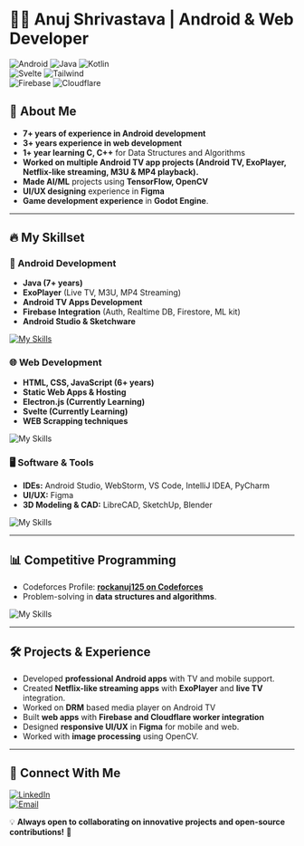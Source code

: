 # 👨‍💻 Anuj Shrivastava | Android & Web Developer

![Android](https://img.shields.io/badge/Android-Developer-4faf53?style=for-the-badge&logo=android) ![Java](https://img.shields.io/badge/Java-Android-5f85a5?style=for-the-badge&logo=CoffeeScript) ![Kotlin](https://img.shields.io/badge/Kotlin-Android-db1fc4?style=for-the-badge&logo=kotlin)  
![Svelte](https://img.shields.io/badge/Svelte-Kit-f73c00?style=for-the-badge&logo=svelte) ![Tailwind](https://img.shields.io/badge/Tailwind-Css-06B6D4?style=for-the-badge&logo=tailwindcss)  
![Firebase](https://img.shields.io/badge/Firebase-DataBase--Auth-ffc300?style=for-the-badge&logo=firebase) ![Cloudflare](https://img.shields.io/badge/Cloudflare-Worker-f4801f?style=for-the-badge&logo=cloudflare)  

## 🚀 About Me
- **7+ years of experience in Android development**
- **3+ years experience in web development**
- **1+ year learning C, C++** for Data Structures and Algorithms
- **Worked on multiple Android TV app projects
(Android TV, ExoPlayer, Netflix-like streaming, M3U & MP4 playback).**
- **Made AI/ML** projects using **TensorFlow, OpenCV**
- **UI/UX designing** experience in **Figma**
- **Game development experience** in **Godot Engine**.
---

## 🔥 My Skillset
### **📱 Android Development**
- **Java (7+ years)**
- **ExoPlayer** (Live TV, M3U, MP4 Streaming)
- **Android TV Apps Development**
- **Firebase Integration** (Auth, Realtime DB, Firestore, ML kit)
- **Android Studio & Sketchware**

[![My Skills](https://skillicons.dev/icons?i=java,kotlin,firebase,opencv&perline=40)](https://skillicons.dev)


### **🌐 Web Development**
- **HTML, CSS, JavaScript (6+ years)**
- **Static Web Apps & Hosting**
- **Electron.js (Currently Learning)**
- **Svelte (Currently Learning)**
- **WEB Scrapping techniques**

![My Skills](https://skillicons.dev/icons?i=svelte,html,css,tailwind,js,ts,cloudflare,react,&perline=40)

### **🖥️ Software & Tools**
- **IDEs:** Android Studio, WebStorm, VS Code, IntelliJ IDEA, PyCharm
- **UI/UX:** Figma
- **3D Modeling & CAD:** LibreCAD, SketchUp, Blender

![My Skills](https://skillicons.dev/icons?i=cloudflare,aftereffects,photoshop,figma,androidstudio,arduino,sketchup,idea,clion,webstorm,vscode,blender,&perline=40)

---

## 📊 Competitive Programming
- Codeforces Profile: [**rockanuj125 on Codeforces**](https://codeforces.com/profile/rockanuj125)
- Problem-solving in **data structures and algorithms**.

![My Skills](https://skillicons.dev/icons?i=c,cpp,java&perline=40)

---

## 🛠️ Projects & Experience
- Developed **professional Android apps** with TV and mobile support.
- Created **Netflix-like streaming apps** with **ExoPlayer** and **live TV** integration.
- Worked on **DRM** based media player on Android TV
- Built **web apps** with **Firebase and Cloudflare worker integration**
- Designed **responsive UI/UX** in **Figma** for mobile and web.
- Worked with **image processing** using OpenCV.
---

## 📩 Connect With Me
[![LinkedIn](https://img.shields.io/badge/LinkedIn-Connect-blue?style=for-the-badge&logo=linkedin)](https://www.linkedin.com/in/anuj-shrivastava-07a387329/)  
[![Email](https://img.shields.io/badge/Email-Contact-red?style=for-the-badge&logo=gmail)](mailto:main.rock.inc@gmail.com)


💡 **Always open to collaborating on innovative projects and open-source contributions!** 🚀  
